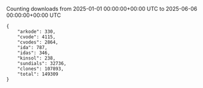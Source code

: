 
Counting downloads from 2025-01-01 00:00:00+00:00 UTC to 2025-06-06 00:00:00+00:00 UTC

```
{
    "arkode": 330,
    "cvode": 4115,
    "cvodes": 2864,
    "ida": 787,
    "idas": 346,
    "kinsol": 238,
    "sundials": 32736,
    "clones": 107893,
    "total": 149309
}
```
